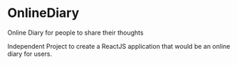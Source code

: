 # OnlineDiary
Online Diary for people to share their thoughts

Independent Project to create a ReactJS application that would be an online diary for users. 
